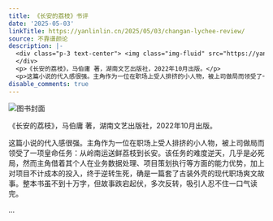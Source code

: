 ```yaml
---
title: 《长安的荔枝》书评
date: '2025-05-03'
linkTitle: https://yanlinlin.cn/2025/05/03/changan-lychee-review/
source: 不靠谱颜论
description: |-
  <div class="p-3 text-center"> <img class="img-fluid" src="https://yanlinlin.cn/images/2025/0503/book-cover.png" alt="图书封面">
  </div>
  <p>《长安的荔枝》，马伯庸 著，湖南文艺出版社，2022年10月出版。</p>
  <p>这篇小说的代入感很强。主角作为一位在职场上受人排挤的小人物，被上司做局而领受了一项皇命任务：从岭南运送鲜荔枝到长安。该任务的难度逆天，几乎是必死局，然而主角借着其个人在业务数据处理、项目策划执行等方面的能力优势，加上对项目不计成本的投入，终于逆转生死，确是一篇套了古装外壳的现代职场爽文故事。整本书虽不到十万字，但故事跌宕起伏，多次反转，吸引人忍不住一口气读完。</p> ...
disable_comments: true
---
```

<div class="p-3 text-center"> <img class="img-fluid" src="https://yanlinlin.cn/images/2025/0503/book-cover.png" alt="图书封面">
</div>
<p>《长安的荔枝》，马伯庸 著，湖南文艺出版社，2022年10月出版。</p>
<p>这篇小说的代入感很强。主角作为一位在职场上受人排挤的小人物，被上司做局而领受了一项皇命任务：从岭南运送鲜荔枝到长安。该任务的难度逆天，几乎是必死局，然而主角借着其个人在业务数据处理、项目策划执行等方面的能力优势，加上对项目不计成本的投入，终于逆转生死，确是一篇套了古装外壳的现代职场爽文故事。整本书虽不到十万字，但故事跌宕起伏，多次反转，吸引人忍不住一口气读完。</p> ...